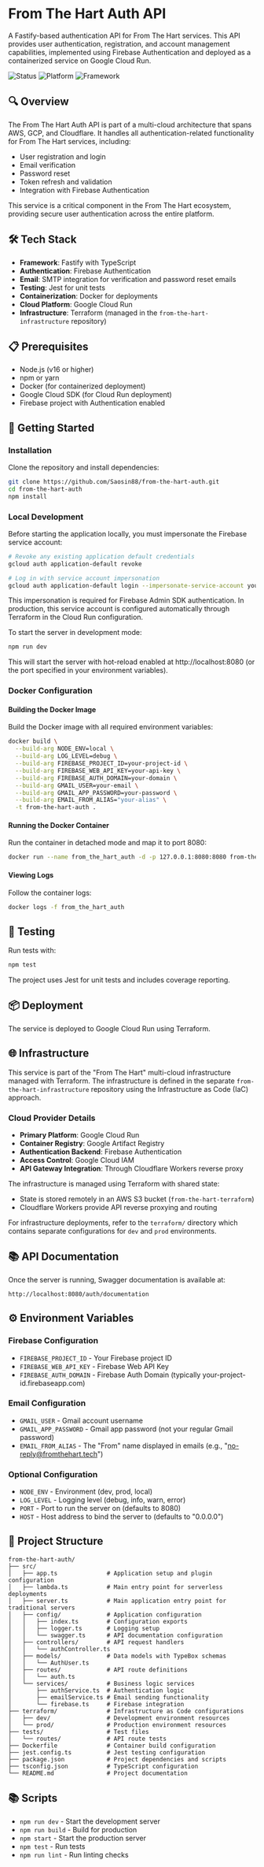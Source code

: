 # From The Hart Auth API

A Fastify-based authentication API for From The Hart services. This API provides user authentication, registration, and account management capabilities, implemented using Firebase Authentication and deployed as a containerized service on Google Cloud Run.

![Status](https://img.shields.io/badge/Status-Live-success)
![Platform](https://img.shields.io/badge/Platform-Google_Cloud_Run-blue)
![Framework](https://img.shields.io/badge/Framework-Fastify-green)

## 🔍 Overview

The From The Hart Auth API is part of a multi-cloud architecture that spans AWS, GCP, and Cloudflare. It handles all authentication-related functionality for From The Hart services, including:

- User registration and login
- Email verification
- Password reset
- Token refresh and validation
- Integration with Firebase Authentication

This service is a critical component in the From The Hart ecosystem, providing secure user authentication across the entire platform.

## 🛠️ Tech Stack

- **Framework**: Fastify with TypeScript
- **Authentication**: Firebase Authentication
- **Email**: SMTP integration for verification and password reset emails
- **Testing**: Jest for unit tests
- **Containerization**: Docker for deployments
- **Cloud Platform**: Google Cloud Run
- **Infrastructure**: Terraform (managed in the `from-the-hart-infrastructure` repository)

## 📋 Prerequisites

- Node.js (v16 or higher)
- npm or yarn
- Docker (for containerized deployment)
- Google Cloud SDK (for Cloud Run deployment)
- Firebase project with Authentication enabled

## 🚀 Getting Started

### Installation

Clone the repository and install dependencies:

```bash
git clone https://github.com/Saosin88/from-the-hart-auth.git
cd from-the-hart-auth
npm install
```

### Local Development

Before starting the application locally, you must impersonate the Firebase service account:

```bash
# Revoke any existing application default credentials
gcloud auth application-default revoke

# Log in with service account impersonation
gcloud auth application-default login --impersonate-service-account your-service-account-email
```

This impersonation is required for Firebase Admin SDK authentication. In production, this service account is configured automatically through Terraform in the Cloud Run configuration.

To start the server in development mode:

```bash
npm run dev
```

This will start the server with hot-reload enabled at http://localhost:8080 (or the port specified in your environment variables).

### Docker Configuration

#### Building the Docker Image

Build the Docker image with all required environment variables:

```bash
docker build \
  --build-arg NODE_ENV=local \
  --build-arg LOG_LEVEL=debug \
  --build-arg FIREBASE_PROJECT_ID=your-project-id \
  --build-arg FIREBASE_WEB_API_KEY=your-api-key \
  --build-arg FIREBASE_AUTH_DOMAIN=your-domain \
  --build-arg GMAIL_USER=your-email \
  --build-arg GMAIL_APP_PASSWORD=your-password \
  --build-arg EMAIL_FROM_ALIAS="your-alias" \
  -t from-the-hart-auth .
```

#### Running the Docker Container

Run the container in detached mode and map it to port 8080:

```bash
docker run --name from_the_hart_auth -d -p 127.0.0.1:8080:8080 from-the-hart-auth
```

#### Viewing Logs

Follow the container logs:

```bash
docker logs -f from_the_hart_auth
```

## 🧪 Testing

Run tests with:

```bash
npm test
```

The project uses Jest for unit tests and includes coverage reporting.

## 📦 Deployment

The service is deployed to Google Cloud Run using Terraform.

## 🌐 Infrastructure

This service is part of the "From The Hart" multi-cloud infrastructure managed with Terraform. The infrastructure is defined in the separate `from-the-hart-infrastructure` repository using the Infrastructure as Code (IaC) approach.

### Cloud Provider Details

- **Primary Platform**: Google Cloud Run
- **Container Registry**: Google Artifact Registry
- **Authentication Backend**: Firebase Authentication
- **Access Control**: Google Cloud IAM
- **API Gateway Integration**: Through Cloudflare Workers reverse proxy

The infrastructure is managed using Terraform with shared state:
- State is stored remotely in an AWS S3 bucket (`from-the-hart-terraform`)
- Cloudflare Workers provide API reverse proxying and routing

For infrastructure deployments, refer to the `terraform/` directory which contains separate configurations for `dev` and `prod` environments.

## 📚 API Documentation

Once the server is running, Swagger documentation is available at:

```
http://localhost:8080/auth/documentation
```

## ⚙️ Environment Variables

### Firebase Configuration

- `FIREBASE_PROJECT_ID` - Your Firebase project ID
- `FIREBASE_WEB_API_KEY` - Firebase Web API Key
- `FIREBASE_AUTH_DOMAIN` - Firebase Auth Domain (typically your-project-id.firebaseapp.com)

### Email Configuration

- `GMAIL_USER` - Gmail account username
- `GMAIL_APP_PASSWORD` - Gmail app password (not your regular Gmail password)
- `EMAIL_FROM_ALIAS` - The "From" name displayed in emails (e.g., "no-reply@fromthehart.tech")

### Optional Configuration

- `NODE_ENV` - Environment (dev, prod, local)
- `LOG_LEVEL` - Logging level (debug, info, warn, error)
- `PORT` - Port to run the server on (defaults to 8080)
- `HOST` - Host address to bind the server to (defaults to "0.0.0.0")

## 📁 Project Structure

```
from-the-hart-auth/
├── src/
│   ├── app.ts              # Application setup and plugin configuration
│   ├── lambda.ts           # Main entry point for serverless deployments
│   ├── server.ts           # Main application entry point for traditional servers
│   ├── config/             # Application configuration
│   │   ├── index.ts        # Configuration exports
│   │   ├── logger.ts       # Logging setup
│   │   └── swagger.ts      # API documentation configuration
│   ├── controllers/        # API request handlers
│   │   └── authController.ts
│   ├── models/             # Data models with TypeBox schemas
│   │   └── AuthUser.ts
│   ├── routes/             # API route definitions
│   │   └── auth.ts
│   └── services/           # Business logic services
│       ├── authService.ts  # Authentication logic
│       ├── emailService.ts # Email sending functionality
│       └── firebase.ts     # Firebase integration
├── terraform/              # Infrastructure as Code configurations
│   ├── dev/                # Development environment resources
│   └── prod/               # Production environment resources
├── tests/                  # Test files
│   └── routes/             # API route tests
├── Dockerfile              # Container build configuration
├── jest.config.ts          # Jest testing configuration
├── package.json            # Project dependencies and scripts
├── tsconfig.json           # TypeScript configuration
└── README.md               # Project documentation
```

## 📚 Scripts

- `npm run dev` - Start the development server
- `npm run build` - Build for production
- `npm start` - Start the production server
- `npm test` - Run tests
- `npm run lint` - Run linting checks
